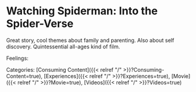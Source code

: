 # Watching Spiderman: Into the Spider-Verse

Great story, cool themes about family and parenting. Also about self discovery. Quintessential all-ages kind of film.

Feelings:

Categories: [Consuming Content]({{< relref "/" >}}?Consuming-Content=true),
[Experiences]({{< relref "/" >}}?Experiences=true),
[Movie]({{< relref "/" >}}?Movie=true),
[Videos]({{< relref "/" >}}?Videos=true)